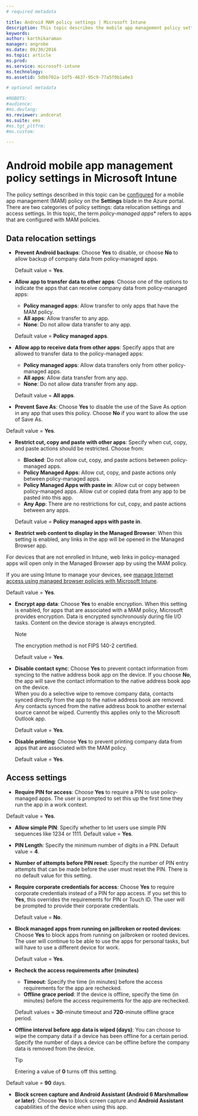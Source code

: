 ```yaml
---
# required metadata

title: Android MAM policy settings | Microsoft Intune
description: This topic describes the mobile app management policy settings for Android devices.
keywords:
author: karthikaraman
manager: angrobe
ms.date: 09/30/2016
ms.topic: article
ms.prod:
ms.service: microsoft-intune
ms.technology:
ms.assetid: 5dbb702a-1df5-4637-95c9-77a5f0b1a0e3

# optional metadata

#ROBOTS:
#audience:
#ms.devlang:
ms.reviewer: andcerat
ms.suite: ems
#ms.tgt_pltfrm:
#ms.custom:

---
```


# Android mobile app management policy settings in Microsoft Intune
The policy settings described in this topic can be [configured](create-and-deploy-mobile-app-management-policies-with-microsoft-intune.md) for a mobile app management (MAM) policy on the **Settings** blade in the Azure portal.
There are two categories of policy settings: data relocation settings and access settings. In this topic, the term *policy-managed apps** refers to apps that are configured with MAM policies.

##  Data relocation settings

- **Prevent Android backups**: Choose **Yes** to disable, or choose **No** to allow backup of company data from policy-managed apps.

  Default value = **Yes**.
- **Allow app to transfer data to other apps**: Choose one of the options to indicate the apps that can receive company data from policy-managed apps:
  -   **Policy managed apps**: Allow transfer to only apps that have the MAM policy.
  -   **All apps**: Allow transfer to any app.
  -   **None**: Do not allow data transfer to any app.

  Default value = **Policy managed apps**.
- **Allow app to receive data from other apps**: Specify apps that are allowed to transfer data to the policy-managed apps:
  -   **Policy managed apps**: Allow data transfers only from other policy-managed apps.
  -   **All apps**: Allow data transfer from any app.
  -   **None**: Do not allow data transfer from any app.

  Default value = **All apps**.

-   **Prevent Save As**: Choose **Yes** to disable the use of the Save As option in any app that uses this policy. Choose **No** if you want to allow the use of Save As.

  Default value = **Yes**.
- **Restrict cut, copy and paste with other apps**: Specify when cut, copy, and paste actions should be restricted. Choose from:
  -   **Blocked**: Do not allow cut, copy, and paste actions between policy-managed apps.
  -   **Policy Managed Apps**: Allow cut, copy, and paste actions only between policy-managed apps.
  -   **Policy Managed Apps with paste in**: Allow cut or copy between policy-managed apps. Allow cut or copied data from any app to be pasted into this app.
  -   **Any App**: There are no restrictions for cut, copy, and paste actions between any apps.

  Default value = **Policy managed apps with paste in**.
-   **Restrict web content to display in the Managed Browser**: When this setting is enabled, any links in the app will be opened in the Managed Browser app.

  For devices that are not enrolled in Intune, web links in policy-managed apps will open only in the Managed Browser app by using the MAM policy.

  If you are using Intune to manage your devices, see [manage Internet access using managed browser policies with Microsoft Intune](manage-internet-access-using-managed-browser-policies.md).

  Default value = **Yes**.
- **Encrypt app data**: Choose **Yes** to enable encryption. When this setting is enabled, for apps that are associated with a MAM policy, Microsoft provides encryption. Data is encrypted synchronously during file I/O tasks. Content on the device storage is always encrypted.
  >[!NOTE]
  >The encryption method is not FIPS 140-2 certified.

  Default value = **Yes**.

- **Disable contact sync**: Choose **Yes** to prevent contact information from syncing to the native address book app on the device. If you choose **No**, the app will save the contact information to the native address book app on the device.<br/>When you do a selective wipe to remove company data, contacts synced directly from the app to the native address book are removed. Any contacts synced from the native address book to another external source cannot be wiped. Currently this applies only to the Microsoft Outlook app.

  Default value = **Yes**.
- **Disable printing**: Choose **Yes** to prevent printing company data from apps that are associated with the MAM policy.

  Default value = **Yes**.

##  Access settings

- **Require PIN for access**: Choose **Yes** to require a PIN to use policy-managed apps. The user is prompted to set this up the first time they run the app in a work context.

 Default value = **Yes**.

 -  **Allow simple PIN**: Specify whether to let users use simple PIN sequences like 1234 or 1111. Default value = **Yes**.
 - **PIN Length**: Specify the minimum number of digits in a PIN. Default value = **4**.
 - **Number of attempts before PIN reset**: Specify the number of PIN entry attempts that can be made before the user must reset the PIN. There is no default value for this setting.
- **Require corporate credentials for access**: Choose **Yes** to require corporate credentials instead of a PIN for app access. If you set this to **Yes**, this overrides the requirements for PIN or Touch ID. The user will be prompted to provide their corporate credentials.

  Default value = **No**.
- **Block managed apps from running on jailbroken or rooted devices**: Choose **Yes** to block apps from running on jailbroken or rooted devices. The user will continue to be able to use the apps for personal tasks, but will have to use a different device for work.

  Default value = **Yes**.
- **Recheck the access requirements after (minutes)**
  -   **Timeout**: Specify the time (in minutes) before the access requirements for the app are rechecked.
  -   **Offline grace period**: If the device is offline, specify the time (in minutes) before the access requirements for the app are rechecked.

  Default values = **30**-minute timeout and **720**-minute offline grace period.

-   **Offline interval before app data is wiped (days)**: You can choose to wipe the company data if a device has been offline for a certain period.  Specify the number of days a device can be offline before the company data is removed from the device.

    >[!TIP]
    >Entering a value of **0** turns off this setting.

  Default value = **90** days.
- **Block screen capture and Android Assistant (Android 6 Marshmallow or later)**: Choose **Yes** to block screen capture and **Android Assistant** capabilities of the device when using this app.
